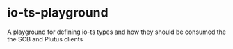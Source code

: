 # io-ts-playground
A playground for defining io-ts types and how they should be consumed the the SCB and Plutus clients
